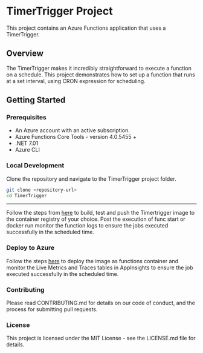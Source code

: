 # TimerTrigger Project

This project contains an Azure Functions application that uses a TimerTrigger.

## Overview

The TimerTrigger makes it incredibly straightforward to execute a function on a schedule. This project demonstrates how to set up a function that runs at a set interval, using CRON expression for scheduling.

## Getting Started

### Prerequisites

- An Azure account with an active subscription.
- Azure Functions Core Tools - version 4.0.5455 +
-  .NET 7.01 
- Azure CLI

### Local Development

Clone the repository and navigate to the TimerTrigger project folder.

```bash
git clone <repository-url>
cd TimerTrigger
```
---

Follow the steps from [here](https://github.com/Azure/azure-functions-on-container-apps/blob/main/README.md#build-the-container-image-and-test-locally) to build, test and push
the Timertrigger image to the container registry of your choice. Post the execution of func start or docker run monitor the function logs to ensure the jobs executed successfully in the
scheduled time.

### Deploy to Azure

Follow the steps [here](https://github.com/Azure/azure-functions-on-container-apps/blob/main/README.md#create-azure-resources) to deploy the image as functions container and monitor
the Live Metrics and Traces tables in AppInsights to ensure the job executed successfully in the scheduled time.

### Contributing
Please read CONTRIBUTING.md for details on our code of conduct, and the process for submitting pull requests.

### License
This project is licensed under the MIT License - see the LICENSE.md file for details.
